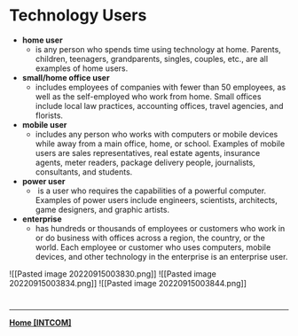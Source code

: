 # Technology Users
-   **home user** 
	- is any person who spends time using technology at home. Parents, children, teenagers, grandparents, singles, couples, etc., are all examples of home users.
-   **small/home office user** 
	- includes employees of companies with fewer than 50 employees, as well as the self-employed who work from home. Small offices include local law practices, accounting offices, travel agencies, and florists.
-   **mobile user** 
	- includes any person who works with computers or mobile devices while away from a main office, home, or school. Examples of mobile users are sales representatives, real estate agents, insurance agents, meter readers, package delivery people, journalists, consultants, and students.
-   **power user**
	-  is a user who requires the capabilities of a powerful computer. Examples of power users include engineers, scientists, architects, game designers, and graphic artists.
-   **enterprise** 
	- has hundreds or thousands of employees or customers who work in or do business with offices across a region, the country, or the world. Each employee or customer who uses computers, mobile devices, and other technology in the enterprise is an enterprise user.


![[Pasted image 20220915003830.png]]
![[Pasted image 20220915003834.png]]
![[Pasted image 20220915003844.png]]

# 
---
**[Home [INTCOM]](INTCOM11.md)**